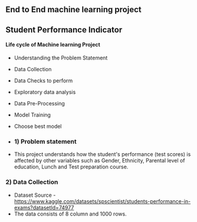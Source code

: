 ## End to End machine learning project ##

## Student Performance Indicator
#### Life cycle of Machine learning Project

- Understanding the Problem Statement
- Data Collection
- Data Checks to perform
- Exploratory data analysis
- Data Pre-Processing
- Model Training
- Choose best model

- ### 1) Problem statement
- This project understands how the student's performance (test scores) is affected by other variables such as Gender, Ethnicity, Parental level of education, Lunch and Test preparation course.


### 2) Data Collection
- Dataset Source - https://www.kaggle.com/datasets/spscientist/students-performance-in-exams?datasetId=74977
- The data consists of 8 column and 1000 rows.
